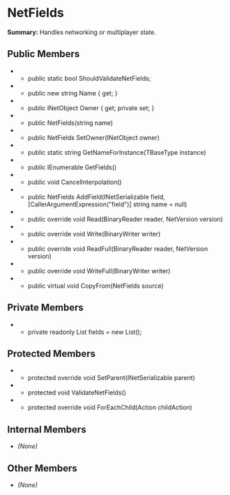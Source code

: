 # NetFields

**Summary:** Handles networking or multiplayer state.

## Public Members
- - public static bool ShouldValidateNetFields;
- - public new string Name { get; }
- - public INetObject<NetFields> Owner { get; private set; }
- - public NetFields(string name)
- - public NetFields SetOwner(INetObject<NetFields> owner)
- - public static string GetNameForInstance<TBaseType>(TBaseType instance)
- - public IEnumerable<INetSerializable> GetFields()
- - public void CancelInterpolation()
- - public NetFields AddField(INetSerializable field, [CallerArgumentExpression("field")] string name = null)
- - public override void Read(BinaryReader reader, NetVersion version)
- - public override void Write(BinaryWriter writer)
- - public override void ReadFull(BinaryReader reader, NetVersion version)
- - public override void WriteFull(BinaryWriter writer)
- - public virtual void CopyFrom(NetFields source)

## Private Members
- - private readonly List<INetSerializable> fields = new List<INetSerializable>();

## Protected Members
- - protected override void SetParent(INetSerializable parent)
- - protected void ValidateNetFields()
- - protected override void ForEachChild(Action<INetSerializable> childAction)

## Internal Members
- *(None)*

## Other Members
- *(None)*
